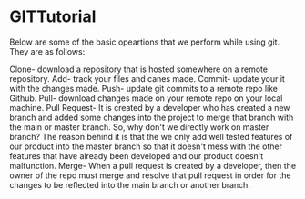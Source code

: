 # GITTutorial

Below are some of the basic opeartions that we perform while using git. They are as follows:

Clone-  download a repository that is hosted somewhere on a remote repository.
Add-    track your files and canes made.
Commit- update your it with the changes made.
Push-   update git commits to a remote repo like Github.
Pull-   download changes made on your remote repo on your local machine.
Pull Request- It is created by a developer who has created a new branch and added some changes into the project to merge that branch with the main or master branch. So, why don't we directly work on master branch? The reason behind it is that the we only add well tested features of our product into the master branch so that it doesn't mess with the other features that have already been developed and our product doesn't malfunction.
Merge- When a pull request is created by a developer, then the owner of the repo must merge and resolve that pull request in order for the changes to be reflected into the main branch or another branch. 
